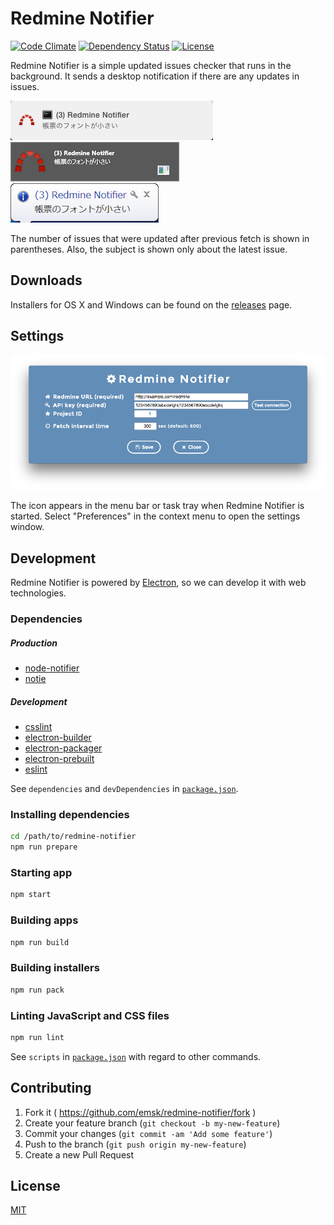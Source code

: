# Redmine Notifier

[![Code Climate](https://codeclimate.com/github/emsk/redmine-notifier/badges/gpa.svg)](https://codeclimate.com/github/emsk/redmine-notifier)
[![Dependency Status](https://gemnasium.com/emsk/redmine-notifier.svg)](https://gemnasium.com/emsk/redmine-notifier)
[![License](https://img.shields.io/badge/license-MIT-blue.svg)](LICENSE)

Redmine Notifier is a simple updated issues checker that runs in the background.
It sends a desktop notification if there are any updates in issues.

![Notification Mac 10.10](examples/notification_osx_10.10.png?raw=true)
![Notification Win 8.1](examples/notification_win_8.1.png?raw=true)
![Notification Win 7](examples/notification_win_7.png?raw=true)

The number of issues that were updated after previous fetch is shown in parentheses.
Also, the subject is shown only about the latest issue.

## Downloads

Installers for OS X and Windows can be found on the [releases](../../releases) page.

## Settings

![Settings](examples/redmine_notifier_settings.png?raw=true)

The icon appears in the menu bar or task tray when Redmine Notifier is started.
Select "Preferences" in the context menu to open the settings window.

## Development

Redmine Notifier is powered by [Electron](http://electron.atom.io/), so we can develop it with web technologies.

### Dependencies

##### Production

* [node-notifier](https://github.com/mikaelbr/node-notifier)
* [notie](https://github.com/jaredreich/notie)

##### Development

* [csslint](https://github.com/CSSLint/csslint)
* [electron-builder](https://github.com/electron-userland/electron-builder)
* [electron-packager](https://github.com/electron-userland/electron-packager)
* [electron-prebuilt](https://github.com/electron-userland/electron-prebuilt)
* [eslint](https://github.com/eslint/eslint)

See `dependencies` and `devDependencies` in [`package.json`](package.json).

### Installing dependencies

```sh
cd /path/to/redmine-notifier
npm run prepare
```

### Starting app

```sh
npm start
```

### Building apps

```sh
npm run build
```

### Building installers

```sh
npm run pack
```

### Linting JavaScript and CSS files

```sh
npm run lint
```

See `scripts` in [`package.json`](package.json) with regard to other commands.

## Contributing

1. Fork it ( https://github.com/emsk/redmine-notifier/fork )
2. Create your feature branch (`git checkout -b my-new-feature`)
3. Commit your changes (`git commit -am 'Add some feature'`)
4. Push to the branch (`git push origin my-new-feature`)
5. Create a new Pull Request

## License

[MIT](LICENSE)
